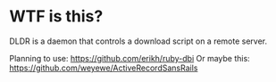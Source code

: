 # WTF is this?

DLDR is a daemon that controls a download script on a remote server.

Planning to use: https://github.com/erikh/ruby-dbi
Or maybe this: https://github.com/weyewe/ActiveRecordSansRails